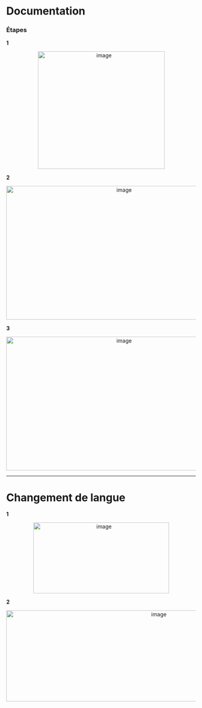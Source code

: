 # Documentation

### Étapes

**1**  
<p align="center">
  <img width="337" height="312" alt="image" src="https://github.com/user-attachments/assets/bbe83434-d142-46ac-a09d-e9cb205deefe" />
</p>

**2**  
<p align="center">
  <img width="611" height="355" alt="image" src="https://github.com/user-attachments/assets/19dffa2b-2f03-4dc5-a506-98482550748a" />
</p>

**3**  
<p align="center">
  <img width="611" height="355" alt="image" src="https://github.com/user-attachments/assets/bf63a5d5-993f-40bc-941b-a51f6afa82f0" />
</p>

---

# Changement de langue

**1**  
<p align="center">
  <img width="361" height="188" alt="image" src="https://github.com/user-attachments/assets/6d90735f-b9ff-4c94-9250-5587c0cbb4ea" />
</p>

**2**  
<p align="center">
  <img width="796" height="242" alt="image" src="https://github.com/user-attachments/assets/b0e63a30-cdb6-473c-b0ea-b5bc2fed2558" />
</p>
